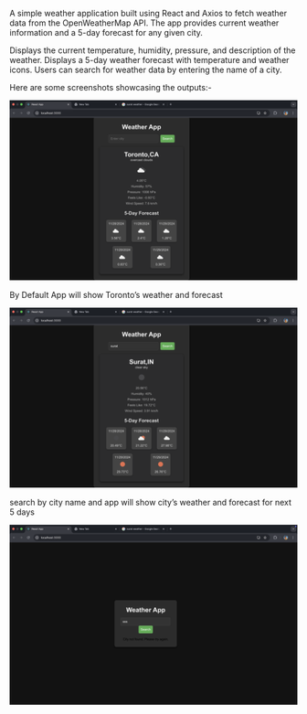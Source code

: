 
A simple weather application built using React and Axios to fetch weather data from the OpenWeatherMap API. The app provides current weather information and a 5-day forecast for any given city.


Displays the current temperature, humidity, pressure, and description of the weather.
Displays a 5-day weather forecast with temperature and weather icons.
Users can search for weather data by entering the name of a city.



Here are some screenshots showcasing the outputs:- 

![Screenshot of Interface ](assets/default.png)
 
By Default App will show Toronto’s weather and forecast


![Screenshot of Search by city ](assets/search.png)

search by city name and app will show city’s weather and forecast for next 5 days


![Screenshot of City Not Found ](assets/notfound.png)